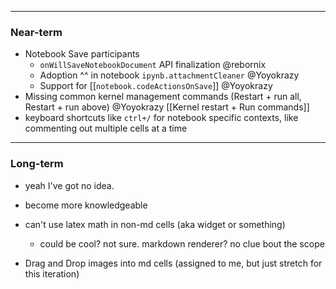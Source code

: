 
--- 
### Near-term
- Notebook Save participants
	- `onWillSaveNotebookDocument` API finalization @rebornix
	- Adoption ^^ in notebook `ipynb.attachmentCleaner` @Yoyokrazy
	- Support for [[`notebook.codeActionsOnSave`]] @Yoyokrazy
- Missing common kernel management commands (Restart + run all, Restart + run above) @Yoyokrazy [[Kernel restart + Run commands]]
- keyboard shortcuts like `ctrl+/` for notebook specific contexts, like commenting out multiple cells at a time

---
### Long-term
- yeah I've got no idea.
- become more knowledgeable

- can't use latex math in non-md cells (aka widget or something)
	- could be cool? not sure. markdown renderer? no clue bout the scope
- Drag and Drop images into md cells (assigned to me, but just stretch for this iteration)